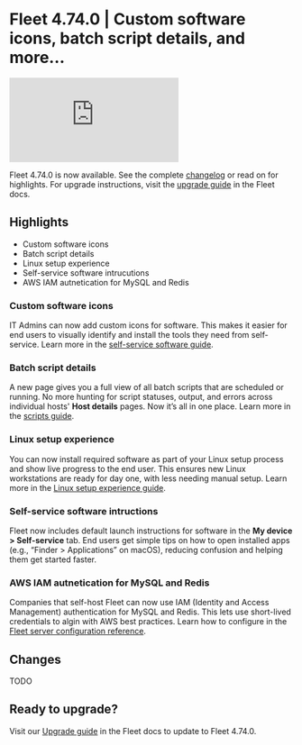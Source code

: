 # Fleet 4.74.0 | Custom software icons, batch script details, and more...

<div purpose="embedded-content">
   <iframe src="https://www.youtube.com/embed/n35ROwlHGTU?si=tAvx2YiVbR-ycqWo" frameborder="0" allowfullscreen></iframe>
</div>

Fleet 4.74.0 is now available. See the complete [changelog](https://github.com/fleetdm/fleet/releases/tag/fleet-v4.74.0) or read on for highlights. For upgrade instructions, visit the [upgrade guide](https://fleetdm.com/docs/deploying/upgrading-fleet) in the Fleet docs.

## Highlights

- Custom software icons
- Batch script details
- Linux setup experience
- Self-service software intrucutions
- AWS IAM autnetication for MySQL and Redis

### Custom software icons

IT Admins can now add custom icons for software. This makes it easier for end users to visually identify and install the tools they need from self-service. Learn more in the [self-service software guide](https://fleetdm.com/guides/software-self-service).

### Batch script details

A new page gives you a full view of all batch scripts that are scheduled or running. No more hunting for script statuses, output, and errors across individual hosts' **Host details** pages. Now it’s all in one place. Learn more in the [scripts guide](https://fleetdm.com/guides/scripts#batch-execute-scripts).

### Linux setup experience

You can now install required software as part of your Linux setup process and show live progress to the end user. This ensures new Linux workstations are ready for day one, with less needing manual setup. Learn more in the [Linux setup experience guide](https://fleetdm.com/guides/windows-linux-setup-experience).

### Self-service software intructions

Fleet now includes default launch instructions for software in the **My device > Self-service** tab. End users get simple tips on how to open installed apps (e.g., “Finder > Applications” on macOS), reducing confusion and helping them get started faster. 

### AWS IAM autnetication for MySQL and Redis

Companies that self-host Fleet can now use IAM (Identity and Access Management) authentication for MySQL and Redis. This lets use short-lived credentials to algin with AWS best practices. Learn how to configure in the [Fleet server configuration reference](https://fleetdm.com/docs/configuration/fleet-server-configuration#mysql).

## Changes

TODO

## Ready to upgrade?

Visit our [Upgrade guide](https://fleetdm.com/docs/deploying/upgrading-fleet) in the Fleet docs to update to Fleet 4.74.0.

<meta name="category" value="releases">
<meta name="authorFullName" value="Noah Talerman">
<meta name="authorGitHubUsername" value="noahtalerman">
<meta name="publishedOn" value="2025-10-01">
<meta name="articleTitle" value="Fleet 4.74.0 | Custom software icons, batch script details, and more...">
<meta name="articleImageUrl" value="../website/assets/images/articles/fleet-4.74.0-1600x900@2x.png">
